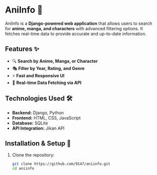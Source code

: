 # AniInfo 🎌  

AniInfo is a **Django-powered web application** that allows users to search for **anime, manga, and characters** with advanced filtering options. It fetches real-time data to provide accurate and up-to-date information.  

## Features ✨  
- 🔍 **Search by Anime, Manga, or Character**  
- 🎭 **Filter by Year, Rating, and Genre**  
- ⚡ **Fast and Responsive UI**  
- 📡 **Real-time Data Fetching via API**  

## Technologies Used 🛠️  
- **Backend:** Django, Python  
- **Frontend:** HTML, CSS, JavaScript  
- **Database:** SQLite  
- **API Integration:** Jikan API  

## Installation & Setup 🚀  

1. Clone the repository:  
   ```bash
   git clone https://github.com/9147/aniinfo.git
   cd aniinfo
